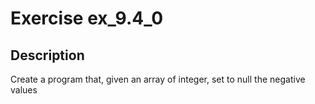 # Exercise ex_9.4_0

## Description
Create a program that, given an array of integer, set to null the negative values
